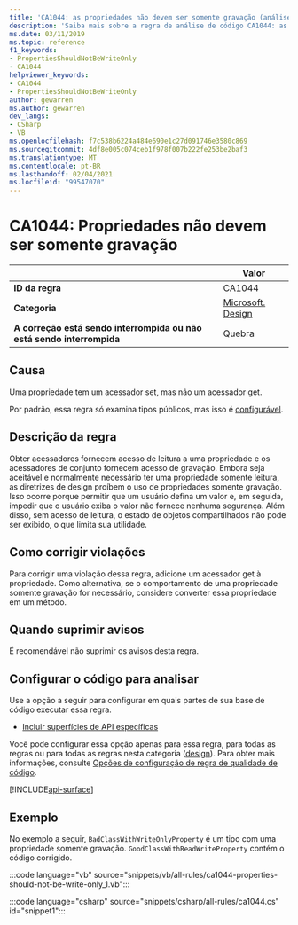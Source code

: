 ```yaml
---
title: 'CA1044: as propriedades não devem ser somente gravação (análise de código)'
description: 'Saiba mais sobre a regra de análise de código CA1044: as propriedades não devem ser somente gravação'
ms.date: 03/11/2019
ms.topic: reference
f1_keywords:
- PropertiesShouldNotBeWriteOnly
- CA1044
helpviewer_keywords:
- CA1044
- PropertiesShouldNotBeWriteOnly
author: gewarren
ms.author: gewarren
dev_langs:
- CSharp
- VB
ms.openlocfilehash: f7c538b6224a484e690e1c27d091746e3580c869
ms.sourcegitcommit: 4df8e005c074ceb1f978f007b222fe253be2baf3
ms.translationtype: MT
ms.contentlocale: pt-BR
ms.lasthandoff: 02/04/2021
ms.locfileid: "99547070"
---
```

# <a name="ca1044-properties-should-not-be-write-only"></a>CA1044: Propriedades não devem ser somente gravação

| | Valor |
|-|-|
| **ID da regra** |CA1044|
| **Categoria** |[Microsoft. Design](design-warnings.md)|
| **A correção está sendo interrompida ou não está sendo interrompida** |Quebra|

## <a name="cause"></a>Causa

Uma propriedade tem um acessador set, mas não um acessador get.

Por padrão, essa regra só examina tipos públicos, mas isso é [configurável](#configure-code-to-analyze).

## <a name="rule-description"></a>Descrição da regra

Obter acessadores fornecem acesso de leitura a uma propriedade e os acessadores de conjunto fornecem acesso de gravação. Embora seja aceitável e normalmente necessário ter uma propriedade somente leitura, as diretrizes de design proíbem o uso de propriedades somente gravação. Isso ocorre porque permitir que um usuário defina um valor e, em seguida, impedir que o usuário exiba o valor não fornece nenhuma segurança. Além disso, sem acesso de leitura, o estado de objetos compartilhados não pode ser exibido, o que limita sua utilidade.

## <a name="how-to-fix-violations"></a>Como corrigir violações

Para corrigir uma violação dessa regra, adicione um acessador get à propriedade. Como alternativa, se o comportamento de uma propriedade somente gravação for necessário, considere converter essa propriedade em um método.

## <a name="when-to-suppress-warnings"></a>Quando suprimir avisos

É recomendável não suprimir os avisos desta regra.

## <a name="configure-code-to-analyze"></a>Configurar o código para analisar

Use a opção a seguir para configurar em quais partes de sua base de código executar essa regra.

- [Incluir superfícies de API específicas](#include-specific-api-surfaces)

Você pode configurar essa opção apenas para essa regra, para todas as regras ou para todas as regras nesta categoria ([design](design-warnings.md)). Para obter mais informações, consulte [Opções de configuração de regra de qualidade de código](../code-quality-rule-options.md).

[!INCLUDE[api-surface](~/includes/code-analysis/api-surface.md)]

## <a name="example"></a>Exemplo

No exemplo a seguir, `BadClassWithWriteOnlyProperty` é um tipo com uma propriedade somente gravação. `GoodClassWithReadWriteProperty` contém o código corrigido.

:::code language="vb" source="snippets/vb/all-rules/ca1044-properties-should-not-be-write-only_1.vb":::

:::code language="csharp" source="snippets/csharp/all-rules/ca1044.cs" id="snippet1":::
